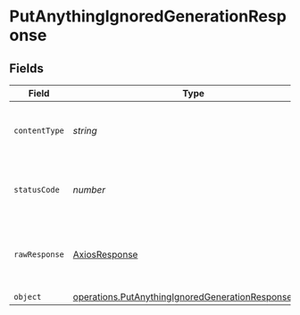 # PutAnythingIgnoredGenerationResponse


## Fields

| Field                                                                                                                             | Type                                                                                                                              | Required                                                                                                                          | Description                                                                                                                       |
| --------------------------------------------------------------------------------------------------------------------------------- | --------------------------------------------------------------------------------------------------------------------------------- | --------------------------------------------------------------------------------------------------------------------------------- | --------------------------------------------------------------------------------------------------------------------------------- |
| `contentType`                                                                                                                     | *string*                                                                                                                          | :heavy_check_mark:                                                                                                                | HTTP response content type for this operation                                                                                     |
| `statusCode`                                                                                                                      | *number*                                                                                                                          | :heavy_check_mark:                                                                                                                | HTTP response status code for this operation                                                                                      |
| `rawResponse`                                                                                                                     | [AxiosResponse](https://axios-http.com/docs/res_schema)                                                                           | :heavy_minus_sign:                                                                                                                | Raw HTTP response; suitable for custom response parsing                                                                           |
| `object`                                                                                                                          | [operations.PutAnythingIgnoredGenerationResponseBody](../../../sdk/models/operations/putanythingignoredgenerationresponsebody.md) | :heavy_minus_sign:                                                                                                                | OK                                                                                                                                |